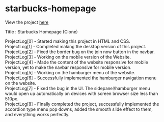 # starbucks-homepage
View the project <a href="https://vibhatsu08.github.io/starbucks-homepage/">here</a> <br/>

Title : Starbucks Homepage (Clone) <br/>

ProjectLog[0] - Started making this project in HTML and CSS. <br/>
ProjectLog[1] - Completed making the desktop version of this project. <br/>
ProjectLog[2] - Fixed the border bug on the join now button in the navbar. <br/>
ProjectLog[3] - Working on the mobile version of the Website. <br/>
ProjectLog[4] - Made the content of the website responsive for mobile version, yet to make the navbar responsive for mobile version. <br/>
ProjectLog[5] - Working on the hamburger menu of the website. <br/>
ProjectLog[6] - Successfully implemented the hamburger navigation menu on the website. <br/>
ProjectLog[7] - Fixed the bug in the UI. The sidepanel/hamburger menu would open up automatically on devices with screen browser size less than 510px. <br/>
ProjectLog[8] - Finally completed the project, successfully implemented the accordion type menu pop downs, added the smooth slide effect to them, and everything works perfectly. <br/>